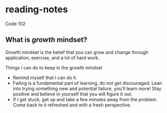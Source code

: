 # reading-notes
Code 102

## What is *growth* mindset?

Growth mindset is the belief that you can grow and change through application, exercise, and a lot of hard work.

Things I can do to keep in the growth mindset
- Remind myself that I can do it.
- Failing is a fundamental part of learning, do not get discouraged. Lean into trying something new and potential failure, you'll learn more! Stay positive and believe in yourself that you will figure it out.
- If I get stuck, get up and take a few minutes away from the problem. Come back to it refreshed and with a fresh perspective.
